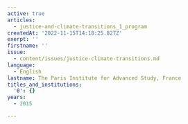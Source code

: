 ```yaml
---
active: true
articles:
  - justice-and-climate-transitions_1_program
createdAt: '2022-11-15T14:18:25.827Z'
exerpt: ''
firstname: ''
issue:
  - content/issues/justice-climate-transitions.md
language:
  - English
lastname: The Paris Institute for Advanced Study, France
titles_and_institutions:
  '0': {}
years:
  - 2015

---
```

